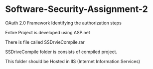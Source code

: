 # Software-Security-Assignment-2
OAuth 2.0 Framework Identifying the authorization steps

Entire Project is developed using ASP.net 

There is file called SSDrvieCompile.rar


SSDriveCompile folder is consists of compiled project.

This folder should be Hosted in IIS (Internet Information Services)
